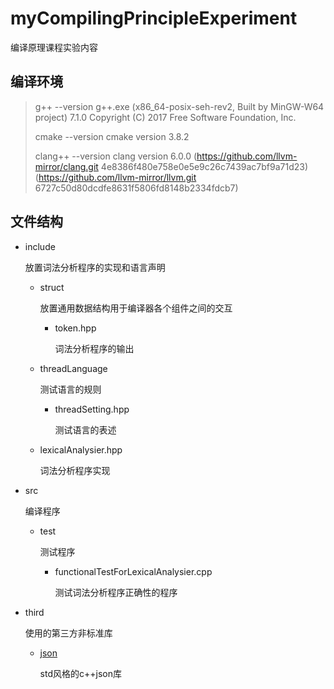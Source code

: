 # myCompilingPrincipleExperiment

编译原理课程实验内容

## 编译环境

> g++ --version
> g++.exe (x86_64-posix-seh-rev2, Built by MinGW-W64 project) 7.1.0
> Copyright (C) 2017 Free Software Foundation, Inc.
>
> cmake --version
> cmake version 3.8.2
>
> clang++ --version
> clang version 6.0.0 (https://github.com/llvm-mirror/clang.git 4e8386f480e758e0e5e9c26c7439ac7bf9a71d23) (https://github.com/llvm-mirror/llvm.git 6727c50d80dcdfe8631f5806fd8148b2334fdcb7)

## 文件结构

- include 

  放置词法分析程序的实现和语言声明

  - struct

    放置通用数据结构用于编译器各个组件之间的交互

    - token.hpp

      词法分析程序的输出

  - threadLanguage

    测试语言的规则

    - threadSetting.hpp

      测试语言的表述

  - lexicalAnalysier.hpp

    词法分析程序实现

- src

  编译程序

  - test

    测试程序

    - functionalTestForLexicalAnalysier.cpp

      测试词法分析程序正确性的程序

- third

  使用的第三方非标准库

  - [json](https://github.com/nlohmann/json)

    std风格的c++json库